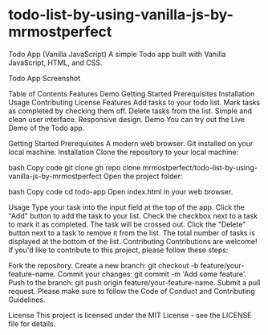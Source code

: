 # todo-list-by-using-vanilla-js-by-mrmostperfect

Todo App (Vanilla JavaScript)
A simple Todo app built with Vanilla JavaScript, HTML, and CSS.

Todo App Screenshot

Table of Contents
Features
Demo
Getting Started
Prerequisites
Installation
Usage
Contributing
License
Features
Add tasks to your todo list.
Mark tasks as completed by checking them off.
Delete tasks from the list.
Simple and clean user interface.
Responsive design.
Demo
You can try out the Live Demo of the Todo app.

Getting Started
Prerequisites
A modern web browser.
Git installed on your local machine.
Installation
Clone the repository to your local machine:

bash
Copy code
git clone gh repo clone mrmostperfect/todo-list-by-using-vanilla-js-by-mrmostperfect
Open the project folder:

bash
Copy code
cd todo-app
Open index.html in your web browser.

Usage
Type your task into the input field at the top of the app.
Click the "Add" button to add the task to your list.
Check the checkbox next to a task to mark it as completed. The task will be crossed out.
Click the "Delete" button next to a task to remove it from the list.
The total number of tasks is displayed at the bottom of the list.
Contributing
Contributions are welcome! If you'd like to contribute to this project, please follow these steps:

Fork the repository.
Create a new branch: git checkout -b feature/your-feature-name.
Commit your changes: git commit -m 'Add some feature'.
Push to the branch: git push origin feature/your-feature-name.
Submit a pull request.
Please make sure to follow the Code of Conduct and Contributing Guidelines.

License
This project is licensed under the MIT License - see the LICENSE file for details.
